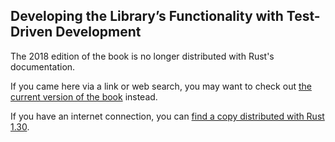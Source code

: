 ## Developing the Library’s Functionality with Test-Driven Development

The 2018 edition of the book is no longer distributed with Rust's documentation.

If you came here via a link or web search, you may want to check out [the current
version of the book](../index.html) instead.

If you have an internet connection, you can [find a copy distributed with
Rust
1.30](https://doc.rust-lang.org/1.30.0/book/2018-edition/ch12-04-testing-the-librarys-functionality.html).
